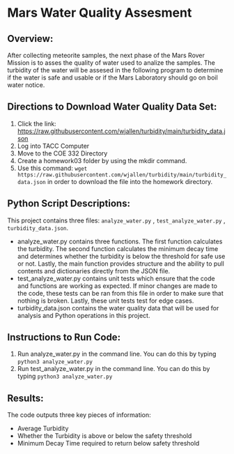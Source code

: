 # Mars Water Quality Assesment

## Overview:
After collecting meteorite samples, the next phase of the Mars Rover Mission is to asses the quality of water used to analize the samples. The turbidity of the water will be assesed in the following program to determine if the water is safe and usable or if the Mars Laboratory should go on boil water notice.

## Directions to Download Water Quality Data Set:
1) Click the link: https://raw.githubusercontent.com/wjallen/turbidity/main/turbidity_data.json
2) Log into TACC Computer
3) Move to the COE 332 Directory
4) Create a homework03 folder by using the mkdir command.
5) Use this command: `wget https://raw.githubusercontent.com/wjallen/turbidity/main/turbidity_data.json` in order to download the file into the homework directory.

## Python Script Descriptions:
This project contains three files: `analyze_water.py` , `test_analyze_water.py` , `turbidity_data.json`.
- analyze_water.py contains three functions. The first function calculates the turbidity. The second function calculates the minimum decay time and determines whether the turbidity is below the threshold for safe use or not. Lastly, the main function provides structure and the ability to pull contents and dictionaries directly from the JSON file.
- test_analyze_water.py contains unit tests which ensure that the code and functions are working as expected. If minor changes are made to the code, these tests can be ran from this file in order to make sure that nothing is broken. Lastly, these unit tests test for edge cases.
- turbidity_data.json contains the water quality data that will be used for analysis and Python operations in this project.

## Instructions to Run Code:
1. Run analyze_water.py in the command line. You can do this by typing `python3 analyze_water.py` 
2. Run test_analyze_water.py in the command line. You can do this by typing `python3 analyze_water.py`

## Results:
The code outputs three key pieces of information:
- Average Turbidity
- Whether the Turbidity is above or below the safety threshold
- Minimum Decay Time required to return below safety threshold
